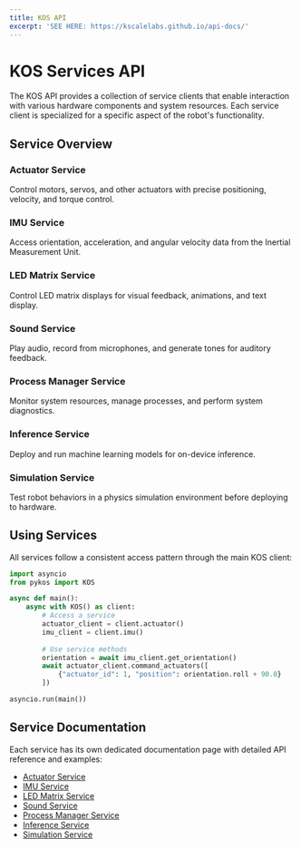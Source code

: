 ```yaml
---
title: KOS API
excerpt: 'SEE HERE: https://kscalelabs.github.io/api-docs/'
---
```

# KOS Services API

The KOS API provides a collection of service clients that enable interaction with various hardware components and system resources. Each service client is specialized for a specific aspect of the robot's functionality.

## Service Overview

### Actuator Service
Control motors, servos, and other actuators with precise positioning, velocity, and torque control.

### IMU Service
Access orientation, acceleration, and angular velocity data from the Inertial Measurement Unit.

### LED Matrix Service
Control LED matrix displays for visual feedback, animations, and text display.

### Sound Service
Play audio, record from microphones, and generate tones for auditory feedback.

### Process Manager Service
Monitor system resources, manage processes, and perform system diagnostics.

### Inference Service
Deploy and run machine learning models for on-device inference.

### Simulation Service
Test robot behaviors in a physics simulation environment before deploying to hardware.

## Using Services

All services follow a consistent access pattern through the main KOS client:

```python
import asyncio
from pykos import KOS

async def main():
    async with KOS() as client:
        # Access a service
        actuator_client = client.actuator()
        imu_client = client.imu()
        
        # Use service methods
        orientation = await imu_client.get_orientation()
        await actuator_client.command_actuators([
            {"actuator_id": 1, "position": orientation.roll + 90.0}
        ])

asyncio.run(main())
```

## Service Documentation

Each service has its own dedicated documentation page with detailed API reference and examples:

- [Actuator Service](./actuator)
- [IMU Service](./imu)
- [LED Matrix Service](./led_matrix)
- [Sound Service](./sound)
- [Process Manager Service](./process_manager)
- [Inference Service](./inference)
- [Simulation Service](./sim)